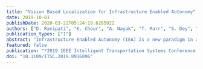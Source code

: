 ```yaml
---
title: "Vision Based Localization for Infrastructure Enabled Autonomy"
date: 2019-10-01
publishDate: 2020-03-22T05:24:19.628592Z
authors: ["D. Ravipati", "K. Chour", "A. Nayak", "T. Marr", "S. Dey", "A. Gautam", "S. Rathinam", "G. Swaminathan"]
publication_types: ["1"]
abstract: "Infrastructure Enabled Autonomy (IEA) is a new paradigm in autonomous vehicles research that aims at distributed intelligence architecture by transferring the core functionalities of sensing and localization to infrastructure. This paradigm is also promising in designing scalable systems that enable autonomous car platooning on highways. This paper gives a detailed description about the experimental realization of IEA and techniques devised to localize a vehicle in such a setup. A reliable camera calibration technique for such an experimental setup is discussed, followed by a technique to transform 2D image coordinates to 3D world coordinates. In this research, localization information is received from on-board vehicle sensors like GPS/IMU, and (2) localized vehicle position data derived from deep learning, and 2D to 3D coordinate transformations on the real-time camera feeds and (3) lane detection data from infrastructure cameras. This data is fused together utilizing an Extended Kalman Filter (EKF) to obtain reliable estimates of the position of the vehicle at 50 Hz. This position information is then used to control the vehicle with an objective of following a prescribed path. Extensive simulation and experimental results are also presented to corroborate the performance of the proposed approach."
featured: false
publication: "*2019 IEEE Intelligent Transportation Systems Conference (ITSC)*"
doi: "10.1109/ITSC.2019.8916896"
---
```


